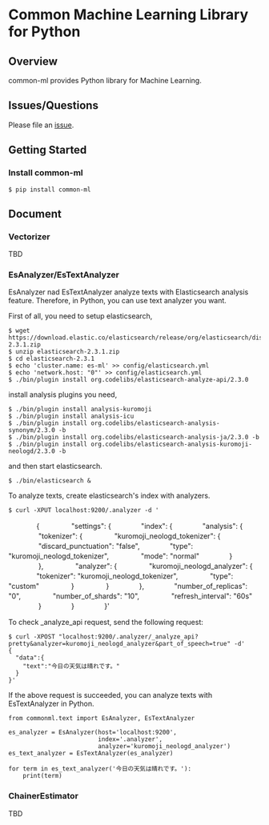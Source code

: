 Common Machine Learning Library for Python
====

## Overview

common-ml provides Python library for Machine Learning.

## Issues/Questions

Please file an [issue](https://github.com/bizreach/common-ml/issues "issue").

## Getting Started

### Install common-ml

    $ pip install common-ml

## Document

### Vectorizer

TBD

### EsAnalyzer/EsTextAnalyzer

EsAnalyzer nad EsTextAnalyzer analyze texts with Elasticsearch analysis feature.
Therefore, in Python, you can use text analyzer you want.

First of all, you need to setup elasticsearch,

    $ wget https://download.elastic.co/elasticsearch/release/org/elasticsearch/distribution/zip/elasticsearch/2.3.1/elasticsearch-2.3.1.zip
    $ unzip elasticsearch-2.3.1.zip
    $ cd elasticsearch-2.3.1
    $ echo 'cluster.name: es-ml' >> config/elasticsearch.yml
    $ echo 'network.host: "0"' >> config/elasticsearch.yml
    $ ./bin/plugin install org.codelibs/elasticsearch-analyze-api/2.3.0

install analysis plugins you need,

    $ ./bin/plugin install analysis-kuromoji
    $ ./bin/plugin install analysis-icu
    $ ./bin/plugin install org.codelibs/elasticsearch-analysis-synonym/2.3.0 -b
    $ ./bin/plugin install org.codelibs/elasticsearch-analysis-ja/2.3.0 -b
    $ ./bin/plugin install org.codelibs/elasticsearch-analysis-kuromoji-neologd/2.3.0 -b

and then start elasticsearch.

    $ ./bin/elasticsearch &

To analyze texts, create elasticsearch's index with analyzers.

    $ curl -XPUT localhost:9200/.analyzer -d '
　　　　{
　　　　  "settings": {
    　　　　"index": {
      　　　　"analysis": {
       　　　　 "tokenizer": {
         　　　　 "kuromoji_neologd_tokenizer": {
           　　　　 "discard_punctuation": "false",
            　　　　"type": "kuromoji_neologd_tokenizer",
           　　　　 "mode": "normal"
          　　　　}
　　　　        },
    　　　　    "analyzer": {
        　　　　  "kuromoji_neologd_analyzer": {
            　　　　"tokenizer": "kuromoji_neologd_tokenizer",
           　　　　 "type": "custom"
　　　　          }
    　　　　    }
      　　　　},
      　　　　"number_of_replicas": "0",
　　　　      "number_of_shards": "10",
    　　　　  "refresh_interval": "60s"
　　　　    }
  　　　　}
　　　　}'

To check \_analyze\_api request, send the following request:

    $ curl -XPOST "localhost:9200/.analyzer/_analyze_api?pretty&analyzer=kuromoji_neologd_analyzer&part_of_speech=true" -d'
    {
      "data":{
        "text":"今日の天気は晴れです。"
      }
    }'

If the above request is succeeded, you can analyze texts with EsTextAnalyzer in Python.

    from commonml.text import EsAnalyzer, EsTextAnalyzer
    
    es_analyzer = EsAnalyzer(host='localhost:9200',
                             index='.analyzer',
                             analyzer='kuromoji_neologd_analyzer')
    es_text_analyzer = EsTextAnalyzer(es_analyzer)
    
    for term in es_text_analyzer('今日の天気は晴れです。'):
        print(term)

### ChainerEstimator

TBD

